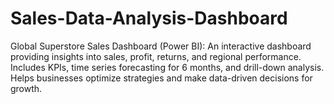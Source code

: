 # Sales-Data-Analysis-Dashboard
Global Superstore Sales Dashboard (Power BI): An interactive dashboard providing insights into sales, profit, returns, and regional performance. Includes KPIs, time series forecasting for 6 months, and drill-down analysis. Helps businesses optimize strategies and make data-driven decisions for growth.
